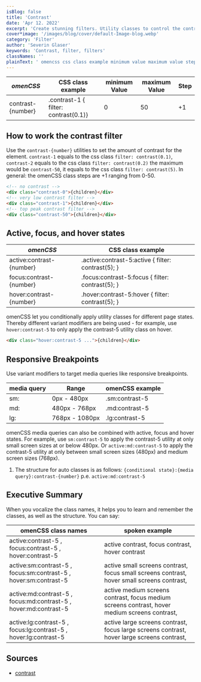 ```yaml
---
isBlog: false
title: 'Contrast'
date: 'Apr 12. 2022'
excerpt: 'Create stunning filters. Utility classes to control the contrast.'
cover*image: '/images/blog/cover/default-Image-blog.webp'
category: 'Filter'
author: 'Severin Glaser'
keywords: 'Contrast, filter, filters'
classNames: ''
plainText: ' omencss css class example minimum value maximum value step contrast number contrast-1 filter: contrast 0 1 0 50 +1 how to work the contrast filter use the `contrast number ` utilities to set the amount of contrast for the element `contrast-1` equals to the css class `filter: contrast 0 1 ` `contrast-2` equals to the css class `filter: contrast 0 2 ` the maximum would be `contrast-50` it equals to the css class `filter: contrast 5 ` in general: the omencss class steps are +1 ranging from 0-50  active focus and hover states omencss css class example active:contrast number active :contrast-5:active filter: contrast 5 ; focus:contrast number focus :contrast-5:focus filter: contrast 5 ; hover:contrast number hover :contrast-5:hover filter: contrast 5 ; omencss let you conditionally apply utility classes for different page states thereby different variant modifiers are being used for example use `hover:contrast-5` to only apply the contrast-5 utility class on hover  responsive breakpoints use variant modifiers to target media queries like responsive breakpoints media query range omencss example sm: 0px 480px sm:contrast-5 md: 480px 768px md:contrast-5 lg: 768px 1080px lg:contrast-5 omencss media queries can also be combined with active focus and hover states for example use `sm:contrast-5` to apply the contrast-5 utility at only small screen sizes at or below 480px or `active:md:contrast-5` to apply the contrast-5 utility at only between small screen sizes 480px and medium screen sizes 768px 1 the structure for auto classes is as follows: ` conditional state : media query :contrast number ` p e `active:md:contrast-5` executive summary when you vocalize the class names it helps you to learn and remember the classes as well as the structure you can say: omencss class names spoken example active:contrast-5 focus:contrast-5 hover:contrast-5 active contrast focus contrast hover contrast active:sm:contrast-5 focus:sm:contrast-5 hover:sm:contrast-5 active small screens contrast focus small screens contrast hover small screens contrast active:md:contrast-5 focus:md:contrast-5 hover:md:contrast-5 active medium screens contrast focus medium screens contrast hover medium screens contrast active:lg:contrast-5 focus:lg:contrast-5 hover:lg:contrast-5 active large screens contrast focus large screens contrast hover large screens contrast sources contrast https: developer mozilla org en-us docs web css filter-function contrast '
---
```


| _omenCSS_         | CSS class example                    | minimum Value | maximum Value | Step |
| ----------------- | ------------------------------------ | ------------- | ------------- | ---- |
| contrast-{number} | .contrast-1 { filter: contrast(0.1)} | 0             | 50            | +1   |

## How to work the contrast filter

Use the `contrast-{number}` utilities to set the amount of contrast for the element. `contrast-1` equals to the css class `filter: contrast(0.1)`, `contrast-2` equals to the css class `filter: contrast(0.2)` the maximum would be `contrast-50`, it equals to the css class `filter: contrast(5)`. In general: the omenCSS class steps are +1 ranging from 0-50.

```html
<!-- no contrast -->
<div class="contrast-0">{children}</div>
<!-- very low contrast filter -->
<div class="contrast-1">{children}</div>
<!-- top peak contrast filter -->
<div class="contrast-50">{children}</div>
```

## Active, focus, and hover states

| _omenCSS_                | CSS class example                                   |
| ------------------------ | --------------------------------------------------- |
| active:contrast-{number} | .active\:contrast-5:active { filter: contrast(5); } |
| focus:contrast-{number}  | .focus\:contrast-5:focus { filter: contrast(5); }   |
| hover:contrast-{number}  | .hover\:contrast-5:hover { filter: contrast(5); }   |

omenCSS let you conditionally apply utility classes for different page states. Thereby different variant modifiers are being used - for example, use `hover:contrast-5` to only apply the contrast-5 utility class on hover.

```html
<div class="hover:contrast-5 ...">{children}</div>
```

## Responsive Breakpoints

Use variant modifiers to target media queries like responsive breakpoints.

| media query | Range          | omenCSS example |
| ----------- | -------------- | --------------- |
| sm:         | 0px - 480px    | .sm:contrast-5  |
| md:         | 480px - 768px  | .md:contrast-5  |
| lg:         | 768px - 1080px | .lg:contrast-5  |

omenCSS media queries can also be combined with active, focus and hover states. For example, use `sm:contrast-5` to apply the contrast-5 utility at only small screen sizes at or below 480px. Or `active:md:contrast-5` to apply the contrast-5 utility at only between small screen sizes (480px) and medium screen sizes (768px).

1. The structure for auto classes is as follows: `{conditional state}:{media query}:contrast-{number}` p.e. `active:md:contrast-5`

## Executive Summary

When you vocalize the class names, it helps you to learn and remember the classes, as well as the structure. You can say:

| omenCSS class names                                              | spoken example                                                                                |
| ---------------------------------------------------------------- | --------------------------------------------------------------------------------------------- |
| active:contrast-5 , focus:contrast-5 , hover:contrast-5          | active contrast, focus contrast, hover contrast                                               |
| active:sm:contrast-5 , focus:sm:contrast-5 , hover:sm:contrast-5 | active small screens contrast, focus small screens contrast, hover small screens contrast,    |
| active:md:contrast-5 , focus:md:contrast-5 , hover:md:contrast-5 | active medium screens contrast, focus medium screens contrast, hover medium screens contrast, |
| active:lg:contrast-5 , focus:lg:contrast-5 , hover:lg:contrast-5 | active large screens contrast, focus large screens contrast, hover large screens contrast,    |

## Sources

- [contrast](https://developer.mozilla.org/en-US/docs/Web/CSS/filter-function/contrast)
